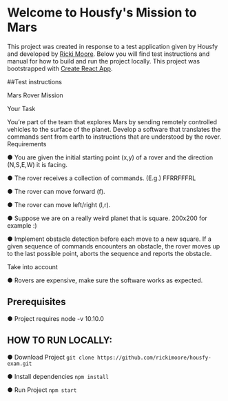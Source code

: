 # Welcome to Housfy's Mission to Mars

This project was created in response to a test application given by Housfy and developed by [Ricki Moore](https://www.linkedin.com/in/ricki-moore-511a2110a/).
Below you will find test instructions and manual for how to build and run the project locally.
This project was bootstrapped with [Create React App](https://github.com/facebook/create-react-app).

##Test instructions

Mars Rover Mission

Your Task

You’re part of the team that explores Mars by sending remotely controlled vehicles to the surface
of the planet. Develop a software that translates the commands sent from earth to instructions
that are understood by the rover.
Requirements

● You are given the initial starting point (x,y) of a rover and the direction (N,S,E,W)
it is facing.

● The rover receives a collection of commands. (E.g.) FFRRFFFRL

● The rover can move forward (f).

● The rover can move left/right (l,r).

● Suppose we are on a really weird planet that is square. 200x200 for example :)

● Implement obstacle detection before each move to a new square. If a given
sequence of commands encounters an obstacle, the rover moves up to the last
possible point, aborts the sequence and reports the obstacle.

Take into account

● Rovers are expensive, make sure the software works as expected.


## Prerequisites
● Project requires node -v 10.10.0

## HOW TO RUN LOCALLY:

● Download Project
`git clone https://github.com/rickimoore/housfy-exam.git`

● Install dependencies
`npm install`

● Run Project
`npm start`
